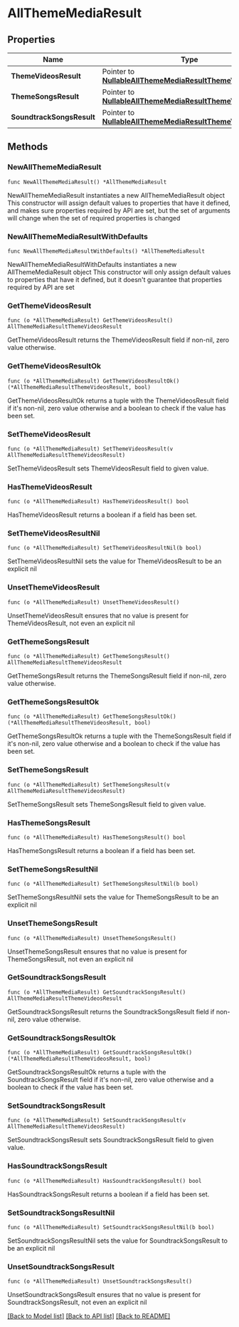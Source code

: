# AllThemeMediaResult

## Properties

Name | Type | Description | Notes
------------ | ------------- | ------------- | -------------
**ThemeVideosResult** | Pointer to [**NullableAllThemeMediaResultThemeVideosResult**](AllThemeMediaResultThemeVideosResult.md) |  | [optional] 
**ThemeSongsResult** | Pointer to [**NullableAllThemeMediaResultThemeVideosResult**](AllThemeMediaResultThemeVideosResult.md) |  | [optional] 
**SoundtrackSongsResult** | Pointer to [**NullableAllThemeMediaResultThemeVideosResult**](AllThemeMediaResultThemeVideosResult.md) |  | [optional] 

## Methods

### NewAllThemeMediaResult

`func NewAllThemeMediaResult() *AllThemeMediaResult`

NewAllThemeMediaResult instantiates a new AllThemeMediaResult object
This constructor will assign default values to properties that have it defined,
and makes sure properties required by API are set, but the set of arguments
will change when the set of required properties is changed

### NewAllThemeMediaResultWithDefaults

`func NewAllThemeMediaResultWithDefaults() *AllThemeMediaResult`

NewAllThemeMediaResultWithDefaults instantiates a new AllThemeMediaResult object
This constructor will only assign default values to properties that have it defined,
but it doesn't guarantee that properties required by API are set

### GetThemeVideosResult

`func (o *AllThemeMediaResult) GetThemeVideosResult() AllThemeMediaResultThemeVideosResult`

GetThemeVideosResult returns the ThemeVideosResult field if non-nil, zero value otherwise.

### GetThemeVideosResultOk

`func (o *AllThemeMediaResult) GetThemeVideosResultOk() (*AllThemeMediaResultThemeVideosResult, bool)`

GetThemeVideosResultOk returns a tuple with the ThemeVideosResult field if it's non-nil, zero value otherwise
and a boolean to check if the value has been set.

### SetThemeVideosResult

`func (o *AllThemeMediaResult) SetThemeVideosResult(v AllThemeMediaResultThemeVideosResult)`

SetThemeVideosResult sets ThemeVideosResult field to given value.

### HasThemeVideosResult

`func (o *AllThemeMediaResult) HasThemeVideosResult() bool`

HasThemeVideosResult returns a boolean if a field has been set.

### SetThemeVideosResultNil

`func (o *AllThemeMediaResult) SetThemeVideosResultNil(b bool)`

 SetThemeVideosResultNil sets the value for ThemeVideosResult to be an explicit nil

### UnsetThemeVideosResult
`func (o *AllThemeMediaResult) UnsetThemeVideosResult()`

UnsetThemeVideosResult ensures that no value is present for ThemeVideosResult, not even an explicit nil
### GetThemeSongsResult

`func (o *AllThemeMediaResult) GetThemeSongsResult() AllThemeMediaResultThemeVideosResult`

GetThemeSongsResult returns the ThemeSongsResult field if non-nil, zero value otherwise.

### GetThemeSongsResultOk

`func (o *AllThemeMediaResult) GetThemeSongsResultOk() (*AllThemeMediaResultThemeVideosResult, bool)`

GetThemeSongsResultOk returns a tuple with the ThemeSongsResult field if it's non-nil, zero value otherwise
and a boolean to check if the value has been set.

### SetThemeSongsResult

`func (o *AllThemeMediaResult) SetThemeSongsResult(v AllThemeMediaResultThemeVideosResult)`

SetThemeSongsResult sets ThemeSongsResult field to given value.

### HasThemeSongsResult

`func (o *AllThemeMediaResult) HasThemeSongsResult() bool`

HasThemeSongsResult returns a boolean if a field has been set.

### SetThemeSongsResultNil

`func (o *AllThemeMediaResult) SetThemeSongsResultNil(b bool)`

 SetThemeSongsResultNil sets the value for ThemeSongsResult to be an explicit nil

### UnsetThemeSongsResult
`func (o *AllThemeMediaResult) UnsetThemeSongsResult()`

UnsetThemeSongsResult ensures that no value is present for ThemeSongsResult, not even an explicit nil
### GetSoundtrackSongsResult

`func (o *AllThemeMediaResult) GetSoundtrackSongsResult() AllThemeMediaResultThemeVideosResult`

GetSoundtrackSongsResult returns the SoundtrackSongsResult field if non-nil, zero value otherwise.

### GetSoundtrackSongsResultOk

`func (o *AllThemeMediaResult) GetSoundtrackSongsResultOk() (*AllThemeMediaResultThemeVideosResult, bool)`

GetSoundtrackSongsResultOk returns a tuple with the SoundtrackSongsResult field if it's non-nil, zero value otherwise
and a boolean to check if the value has been set.

### SetSoundtrackSongsResult

`func (o *AllThemeMediaResult) SetSoundtrackSongsResult(v AllThemeMediaResultThemeVideosResult)`

SetSoundtrackSongsResult sets SoundtrackSongsResult field to given value.

### HasSoundtrackSongsResult

`func (o *AllThemeMediaResult) HasSoundtrackSongsResult() bool`

HasSoundtrackSongsResult returns a boolean if a field has been set.

### SetSoundtrackSongsResultNil

`func (o *AllThemeMediaResult) SetSoundtrackSongsResultNil(b bool)`

 SetSoundtrackSongsResultNil sets the value for SoundtrackSongsResult to be an explicit nil

### UnsetSoundtrackSongsResult
`func (o *AllThemeMediaResult) UnsetSoundtrackSongsResult()`

UnsetSoundtrackSongsResult ensures that no value is present for SoundtrackSongsResult, not even an explicit nil

[[Back to Model list]](../README.md#documentation-for-models) [[Back to API list]](../README.md#documentation-for-api-endpoints) [[Back to README]](../README.md)


